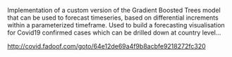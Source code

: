 Implementation of a custom version of the Gradient Boosted Trees model that can be used to forecast timeseries, based on differential increments within a parameterized timeframe. 
Used to build a forecasting visualisation for Covid19 confirmed cases which can be drilled down at country level...

http://covid.fadoof.com/goto/64e12de69a4f9b8acbfe9218272fc320
